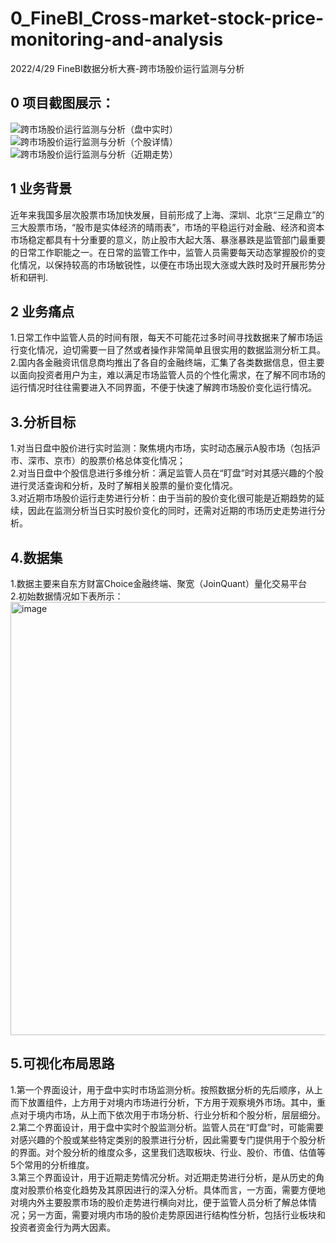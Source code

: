 # 0_FineBI_Cross-market-stock-price-monitoring-and-analysis
2022/4/29 FineBI数据分析大赛-跨市场股价运行监测与分析
## 0 项目截图展示：
![跨市场股价运行监测与分析（盘中实时）](https://user-images.githubusercontent.com/78157334/165747699-bb9b7ef8-7a14-4402-b172-23b1ff360f51.jpg)
![跨市场股价运行监测与分析（个股详情）](https://user-images.githubusercontent.com/78157334/165747908-3187845f-a200-4de7-b5f2-7a7758480717.jpg)
![跨市场股价运行监测与分析（近期走势）](https://user-images.githubusercontent.com/78157334/165760353-1141d26f-27a1-470e-9638-2790f849088e.jpg)

## 1 业务背景
近年来我国多层次股票市场加快发展，目前形成了上海、深圳、北京“三足鼎立”的三大股票市场，“股市是实体经济的晴雨表”，市场的平稳运行对金融、经济和资本市场稳定都具有十分重要的意义，防止股市大起大落、暴涨暴跌是监管部门最重要的日常工作职能之一。在日常的监管工作中，监管人员需要每天动态掌握股价的变化情况，以保持较高的市场敏锐性，以便在市场出现大涨或大跌时及时开展形势分析和研判.
## 2 业务痛点
1.日常工作中监管人员的时间有限，每天不可能花过多时间寻找数据来了解市场运行变化情况，迫切需要一目了然或者操作非常简单且很实用的数据监测分析工具。  
2.国内各金融资讯信息商均推出了各自的金融终端，汇集了各类数据信息，但主要以面向投资者用户为主，难以满足市场监管人员的个性化需求，在了解不同市场的运行情况时往往需要进入不同界面，不便于快速了解跨市场股价变化运行情况。
## 3.分析目标
1.对当日盘中股价进行实时监测：聚焦境内市场，实时动态展示A股市场（包括沪市、深市、京市）的股票价格总体变化情况；  
2.对当日盘中个股信息进行多维分析：满足监管人员在“盯盘”时对其感兴趣的个股进行灵活查询和分析，及时了解相关股票的量价变化情况。  
3.对近期市场股价运行走势进行分析：由于当前的股价变化很可能是近期趋势的延续，因此在监测分析当日实时股价变化的同时，还需对近期的市场历史走势进行分析。
## 4.数据集
1.数据主要来自东方财富Choice金融终端、聚宽（JoinQuant）量化交易平台  
2.初始数据情况如下表所示：  
<img width="693" alt="image" src="https://user-images.githubusercontent.com/78157334/165751464-c3f997bf-02bf-48ed-8427-bd408e722c45.png">
## 5.可视化布局思路
1.第一个界面设计，用于盘中实时市场监测分析。按照数据分析的先后顺序，从上而下放置组件，上方用于对境内市场进行分析，下方用于观察境外市场。其中，重点对于境内市场，从上而下依次用于市场分析、行业分析和个股分析，层层细分。  
2.第二个界面设计，用于盘中实时个股监测分析。监管人员在“盯盘”时，可能需要对感兴趣的个股或某些特定类别的股票进行分析，因此需要专门提供用于个股分析的界面。对个股分析的维度众多，这里我们选取板块、行业、股价、市值、估值等5个常用的分析维度。  
3.第三个界面设计，用于近期走势情况分析。对近期走势进行分析，是从历史的角度对股票价格变化趋势及其原因进行的深入分析。具体而言，一方面，需要方便地对境内外主要股票市场的股价走势进行横向对比，便于监管人员分析了解总体情况；另一方面，需要对境内市场的股价走势原因进行结构性分析，包括行业板块和投资者资金行为两大因素。
